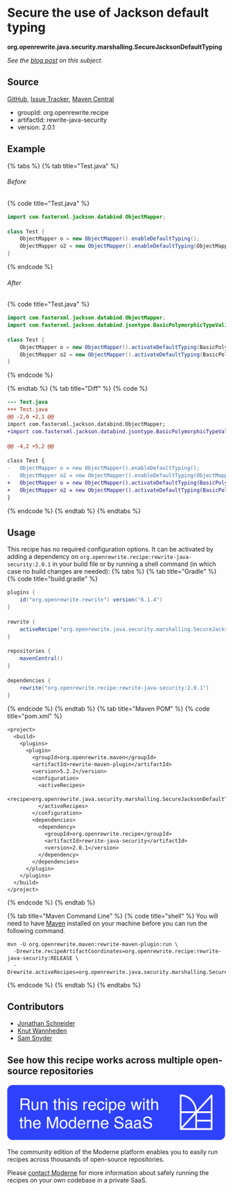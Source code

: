 # Secure the use of Jackson default typing

**org.openrewrite.java.security.marshalling.SecureJacksonDefaultTyping**

_See the [blog post](https://cowtowncoder.medium.com/on-jackson-cves-dont-panic-here-is-what-you-need-to-know-54cd0d6e8062) on this subject._

## Source

[GitHub](https://github.com/openrewrite/rewrite-java-security/blob/main/src/main/java/org/openrewrite/java/security/marshalling/SecureJacksonDefaultTyping.java), [Issue Tracker](https://github.com/openrewrite/rewrite-java-security/issues), [Maven Central](https://central.sonatype.com/artifact/org.openrewrite.recipe/rewrite-java-security/2.0.1/jar)

* groupId: org.openrewrite.recipe
* artifactId: rewrite-java-security
* version: 2.0.1

## Example


{% tabs %}
{% tab title="Test.java" %}

###### Before
{% code title="Test.java" %}
```java
import com.fasterxml.jackson.databind.ObjectMapper;

class Test {
    ObjectMapper o = new ObjectMapper().enableDefaultTyping();
    ObjectMapper o2 = new ObjectMapper().enableDefaultTyping(ObjectMapper.DefaultTyping.NON_FINAL);
}
```
{% endcode %}

###### After
{% code title="Test.java" %}
```java
import com.fasterxml.jackson.databind.ObjectMapper;
import com.fasterxml.jackson.databind.jsontype.BasicPolymorphicTypeValidator;

class Test {
    ObjectMapper o = new ObjectMapper().activateDefaultTyping(BasicPolymorphicTypeValidator.builder().build());
    ObjectMapper o2 = new ObjectMapper().activateDefaultTyping(BasicPolymorphicTypeValidator.builder().build(), ObjectMapper.DefaultTyping.NON_FINAL);
}
```
{% endcode %}

{% endtab %}
{% tab title="Diff" %}
{% code %}
```diff
--- Test.java
+++ Test.java
@@ -2,0 +2,1 @@
import com.fasterxml.jackson.databind.ObjectMapper;
+import com.fasterxml.jackson.databind.jsontype.BasicPolymorphicTypeValidator;

@@ -4,2 +5,2 @@

class Test {
-   ObjectMapper o = new ObjectMapper().enableDefaultTyping();
-   ObjectMapper o2 = new ObjectMapper().enableDefaultTyping(ObjectMapper.DefaultTyping.NON_FINAL);
+   ObjectMapper o = new ObjectMapper().activateDefaultTyping(BasicPolymorphicTypeValidator.builder().build());
+   ObjectMapper o2 = new ObjectMapper().activateDefaultTyping(BasicPolymorphicTypeValidator.builder().build(), ObjectMapper.DefaultTyping.NON_FINAL);
}
```
{% endcode %}
{% endtab %}
{% endtabs %}


## Usage

This recipe has no required configuration options. It can be activated by adding a dependency on `org.openrewrite.recipe:rewrite-java-security:2.0.1` in your build file or by running a shell command (in which case no build changes are needed): 
{% tabs %}
{% tab title="Gradle" %}
{% code title="build.gradle" %}
```groovy
plugins {
    id("org.openrewrite.rewrite") version("6.1.4")
}

rewrite {
    activeRecipe("org.openrewrite.java.security.marshalling.SecureJacksonDefaultTyping")
}

repositories {
    mavenCentral()
}

dependencies {
    rewrite("org.openrewrite.recipe:rewrite-java-security:2.0.1")
}
```
{% endcode %}
{% endtab %}
{% tab title="Maven POM" %}
{% code title="pom.xml" %}
```markup
<project>
  <build>
    <plugins>
      <plugin>
        <groupId>org.openrewrite.maven</groupId>
        <artifactId>rewrite-maven-plugin</artifactId>
        <version>5.2.2</version>
        <configuration>
          <activeRecipes>
            <recipe>org.openrewrite.java.security.marshalling.SecureJacksonDefaultTyping</recipe>
          </activeRecipes>
        </configuration>
        <dependencies>
          <dependency>
            <groupId>org.openrewrite.recipe</groupId>
            <artifactId>rewrite-java-security</artifactId>
            <version>2.0.1</version>
          </dependency>
        </dependencies>
      </plugin>
    </plugins>
  </build>
</project>
```
{% endcode %}
{% endtab %}

{% tab title="Maven Command Line" %}
{% code title="shell" %}
You will need to have [Maven](https://maven.apache.org/download.cgi) installed on your machine before you can run the following command.

```shell
mvn -U org.openrewrite.maven:rewrite-maven-plugin:run \
  -Drewrite.recipeArtifactCoordinates=org.openrewrite.recipe:rewrite-java-security:RELEASE \
  -Drewrite.activeRecipes=org.openrewrite.java.security.marshalling.SecureJacksonDefaultTyping
```
{% endcode %}
{% endtab %}
{% endtabs %}

## Contributors
* [Jonathan Schneider](jkschneider@gmail.com)
* [Knut Wannheden](knut@moderne.io)
* [Sam Snyder](sam@moderne.io)


## See how this recipe works across multiple open-source repositories

[![Moderne Link Image](/.gitbook/assets/ModerneRecipeButton.png)](https://app.moderne.io/recipes/org.openrewrite.java.security.marshalling.SecureJacksonDefaultTyping)

The community edition of the Moderne platform enables you to easily run recipes across thousands of open-source repositories.

Please [contact Moderne](https://moderne.io/product) for more information about safely running the recipes on your own codebase in a private SaaS.

